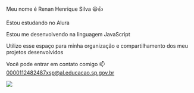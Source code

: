 Meu nome é Renan Henrique Silva 😃👍

Estou estudando no Alura

Estou me desenvolvendo na linguagem JavaScript

Utilizo esse espaço para minha organização e compartilhamento dos meu projetos desenvolvidos


Você pode entrar em contato comigo 📫
0000112482487xsp@al.educacao.sp.gov.br


 ![](https://i.pinimg.com/originals/bb/58/37/bb58375a91f5e1222affc155715fd19e.gif)
